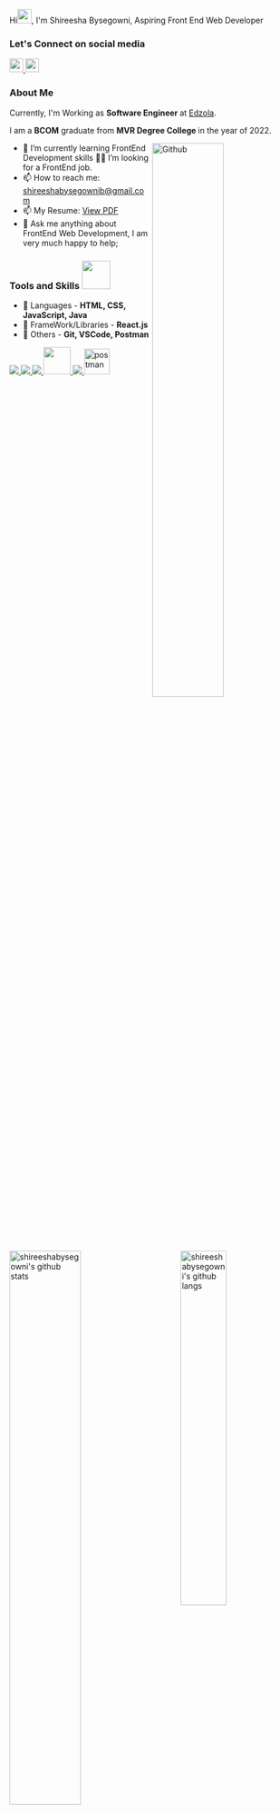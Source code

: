 Hi<img src="https://raw.githubusercontent.com/MartinHeinz/MartinHeinz/master/wave.gif" width="25px" height="25px">, I'm Shireesha Bysegowni, Aspiring Front End Web Developer

### Let's Connect on social media
<span>
<a href="[https://www.linkedin.com/in/shireesha-bysegowni-69b8b9251/](https://www.linkedin.com/in/shireesha-bysegowni-69b8b9251/)" target="_blank">
  <img src='https://cdn.jsdelivr.net/npm/simple-icons@v3.12.1/icons/linkedin.svg' width='24px' />
</a>
<a href="[https://github.com/shireeshabysegowni](https://github.com/shireeshabysegowni)" target="_blank">
  <img src='https://cdn.jsdelivr.net/npm/simple-icons@v3.12.1/icons/github.svg' width='24px' />
</a>
</span>

### About Me
Currently, I'm  Working as <b> Software Engineer </b> at [Edzola](https://www.edzola.com/home).

I am a <b>BCOM</b> graduate from <b> MVR Degree College </b> in the year of 2022.

<img width="50%" align="right" alt="Github" src="https://raw.githubusercontent.com/onimur/.github/master/.resources/git-header.svg" />

- 🌱  I’m currently learning FrontEnd Development skills 👨‍💻 I’m looking for a FrontEnd job.
- 📫 How to reach me: shireeshabysegownib@gmail.com
- 📫 My Resume: [View PDF](https://drive.google.com/file/d/1Ow1XtWkQvvK9Y5WZexboZtkgfCI3H1bJ/view?usp=sharing)
- 💬 Ask me anything about FrontEnd Web Development, I am very much happy to help;


### Tools and Skills <img src="https://media4.giphy.com/media/v1.Y2lkPTc5MGI3NjExZDUwa2ZvZm04bWsyaWpwNmJiY2VmbWJ4Nm54Mmc4dnNzcWhqMXR0dyZlcD12MV9pbnRlcm5hbF9naWZfYnlfaWQmY3Q9Zw/l4JyQqyt9S1WTiE6c/giphy.gif" width=50px>

- 🚀 Languages - **HTML, CSS, JavaScript, Java**
- 🚀 FrameWork/Libraries - **React.js**
- 🚀 Others - **Git, VSCode, Postman**

<p align="left"> 
    <a href="https://www.w3.org/html/" target="_blank"> <img src="https://img.icons8.com/color/48/000000/html-5.png"/> </a> 
    <a href="https://www.w3schools.com/css/" target="_blank"> <img src="https://img.icons8.com/color/48/000000/css3.png"/> </a>
    <a href="https://developer.mozilla.org/en-US/docs/Web/JavaScript" target="_blank"> <img src="https://img.icons8.com/color/48/000000/javascript.png"/> </a> 
    <a href="https://reactjs.org/" target="_blank"> <img src="https://www.pngfind.com/pngs/m/685-6854994_react-logo-no-background-hd-png-download.png" width="48" height="48"/> </a> 
    <a href="https://git-scm.com/" target="_blank"> <img src="https://img.icons8.com/color/48/000000/git.png"/> </a> 
    <a href="https://postman.com" target="_blank"> <img src="https://www.vectorlogo.zone/logos/getpostman/getpostman-icon.svg" alt="postman" width="45" height="45"/> </a>   
</p>

<img alt="shireeshabysegowni's github stats" align="left" width="50%" src="https://github-readme-stats.vercel.app/api?username=shireeshabysegowni&show_icons=true&hide_border=true" />



<img alt="shireeshabysegowni's github langs" align="right" width="40%" src="https://github-readme-stats.vercel.app/api/top-langs/?username=shireeshabysegowni&langs_count=10&layout=compact&hide_border=true" />

<br/>
<br/>
<br/>
<br/>
<br/>
<a href="https://github.com/shireeshabysegowni/github-readme-activity-graph"><img alt="shireeshabysegowni's Activity Graph" src="https://github-readme-activity-graph.vercel.app/graph?username=shireeshabysegowni&bg_color=cdc6ca&color=1f55ad&line=6a7821&point=307863&area=true&hide_border=true" /></a>

<br/>
<br/>
<br/>


## ❤ Views and Followers

<a href="https://github.com/Meghna-DAS/github-profile-views-counter">
    <img src="https://komarev.com/ghpvc/?username=shireeshabysegowni">
</a>
<a href="https://github.com/shireeshabysegowni?tab=followers"><img src="https://img.shields.io/github/followers/shireeshabysegowni?label=Followers&style=social" alt="GitHub Badge"></a>

